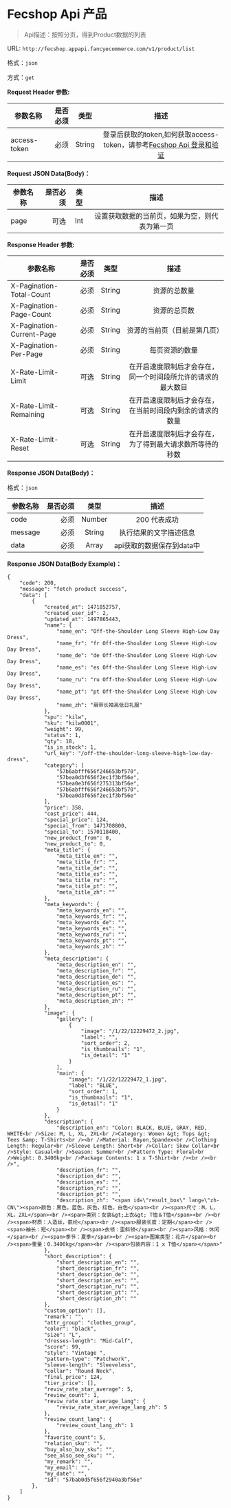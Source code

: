 Fecshop Api 产品
===============

> Api描述：按照分页，得到Product数据的列表

URL: `http://fecshop.appapi.fancyecommerce.com/v1/product/list`

格式：`json`

方式：`get`

**Request Header 参数:**


| 参数名称        | 是否必须    |  类型       |  描述     |
| ----------------| -----:      | :----:      |:----:     |
| access-token    | 必须        |   String    | 登录后获取的token,如何获取access-token，请参考[Fecshop Api 登录和验证](fecshop-api-login-and-verification.md)|


**Request JSON Data(Body)：**

| 参数名称        | 是否必须    |  类型       |  描述     |
| ----------------| -----:      | :----:      |:----:     |
| page            | 可选        |   Int       | 设置获取数据的当前页，如果为空，则代表为第一页|


**Response Header 参数:**


| 参数名称                    | 是否必须    |  类型       |  描述     |
| ----------------------------| -----:      | :----:      |:----:     |
| X-Pagination-Total-Count    | 必须        |   String    | 资源的总数量|
| X-Pagination-Page-Count     | 必须        |   String    | 资源的总页数|
| X-Pagination-Current-Page   | 必须        |   String    | 资源的当前页（目前是第几页）|
| X-Pagination-Per-Page       | 必须        |   String    | 每页资源的数量|
| X-Rate-Limit-Limit          | 可选        |   String    | 在开启速度限制后才会存在，同一个时间段所允许的请求的最大数目|
| X-Rate-Limit-Remaining      | 可选        |   String    | 在开启速度限制后才会存在，在当前时间段内剩余的请求的数量|
| X-Rate-Limit-Reset          | 可选        |   String    | 在开启速度限制后才会存在，为了得到最大请求数所等待的秒数|



**Response JSON Data(Body)：**

格式：`json`

| 参数名称        | 是否必须    |  类型       |  描述        |
| ----------------| -----:      | :----:      |:----:        | 
| code            | 必须        |   Number    | 200 代表成功 |
| message         | 必须        |   String    | 执行结果的文字描述信息  |
| data            | 必须        |   Array    | api获取的数据保存到data中  |

**Response JSON Data(Body Example)：**

```
{
    "code": 200,
    "message": "fetch product success",
    "data": [
        {
            "created_at": 1471852757,
            "created_user_id": 2,
            "updated_at": 1497865443,
            "name": {
                "name_en": "Off-the-Shoulder Long Sleeve High-Low Day Dress",
                "name_fr": "fr Off-the-Shoulder Long Sleeve High-Low Day Dress",
                "name_de": "de Off-the-Shoulder Long Sleeve High-Low Day Dress",
                "name_es": "es Off-the-Shoulder Long Sleeve High-Low Day Dress",
                "name_ru": "ru Off-the-Shoulder Long Sleeve High-Low Day Dress",
                "name_pt": "pt Off-the-Shoulder Long Sleeve High-Low Day Dress",
                "name_zh": "肩带长袖高低日礼服"
            },
            "spu": "kilw",
            "sku": "kilw0001",
            "weight": 99,
            "status": 1,
            "qty": 18,
            "is_in_stock": 1,
            "url_key": "/off-the-shoulder-long-sleeve-high-low-day-dress",
            "category": [
                "57b6abfff656f246653bf570",
                "57bea0d3f656f2ec1f3bf56e",
                "57bea0e3f656f275313bf56e",
                "57b6abfff656f246653bf570",
                "57bea0d3f656f2ec1f3bf56e"
            ],
            "price": 358,
            "cost_price": 444,
            "special_price": 124,
            "special_from": 1471708800,
            "special_to": 1570118400,
            "new_product_from": 0,
            "new_product_to": 0,
            "meta_title": {
                "meta_title_en": "",
                "meta_title_fr": "",
                "meta_title_de": "",
                "meta_title_es": "",
                "meta_title_ru": "",
                "meta_title_pt": "",
                "meta_title_zh": ""
            },
            "meta_keywords": {
                "meta_keywords_en": "",
                "meta_keywords_fr": "",
                "meta_keywords_de": "",
                "meta_keywords_es": "",
                "meta_keywords_ru": "",
                "meta_keywords_pt": "",
                "meta_keywords_zh": ""
            },
            "meta_description": {
                "meta_description_en": "",
                "meta_description_fr": "",
                "meta_description_de": "",
                "meta_description_es": "",
                "meta_description_ru": "",
                "meta_description_pt": "",
                "meta_description_zh": ""
            },
            "image": {
                "gallery": [
                    {
                        "image": "/1/22/12229472_2.jpg",
                        "label": "",
                        "sort_order": 2,
                        "is_thumbnails": "1",
                        "is_detail": "1"
                    }
                ],
                "main": {
                    "image": "/1/22/12229472_1.jpg",
                    "label": "BLUE",
                    "sort_order": 1,
                    "is_thumbnails": "1",
                    "is_detail": "1"
                }
            },
            "description": {
                "description_en": "Color: BLACK, BLUE, GRAY, RED, WHITE<br />Size: M, L, XL, 2XL<br />Category: Women &gt; Tops &gt; Tees &amp; T-Shirts<br /><br />Material: Rayon,Spandex<br />Clothing Length: Regular<br />Sleeve Length: Short<br />Collar: Skew Collar<br />Style: Casual<br />Season: Summer<br />Pattern Type: Floral<br />Weight: 0.3400kg<br />Package Contents: 1 x T-Shirt<br /><br /><br />",
                "description_fr": "",
                "description_de": "",
                "description_es": "",
                "description_ru": "",
                "description_pt": "",
                "description_zh": "<span id=\"result_box\" lang=\"zh-CN\"><span>颜色：黑色，蓝色，灰色，红色，白色</span><br /><span>尺寸：M，L，XL，2XL</span><br /><span>类别：女装&gt;上衣&gt; T恤＆T恤</span><br /><br /><span>材质：人造丝，氨纶</span><br /><span>服装长度：定期</span><br /><span>袖长：短</span><br /><span>衣领：歪斜领</span><br /><span>风格：休闲</span><br /><span>季节：夏季</span><br /><span>图案类型：花卉</span><br /><span>重量：0.3400kg</span><br /><span>包装内容：1 x T恤</span></span>"
            },
            "short_description": {
                "short_description_en": "",
                "short_description_fr": "",
                "short_description_de": "",
                "short_description_es": "",
                "short_description_ru": "",
                "short_description_pt": "",
                "short_description_zh": ""
            },
            "custom_option": [],
            "remark": "",
            "attr_group": "clothes_group",
            "color": "black",
            "size": "L",
            "dresses-length": "Mid-Calf",
            "score": 99,
            "style": "Vintage ",
            "pattern-type": "Patchwork",
            "sleeve-length": "Sleeveless",
            "collar": "Round Neck",
            "final_price": 124,
            "tier_price": [],
            "reviw_rate_star_average": 5,
            "review_count": 1,
            "reviw_rate_star_average_lang": {
                "reviw_rate_star_average_lang_zh": 5
            },
            "review_count_lang": {
                "review_count_lang_zh": 1
            },
            "favorite_count": 5,
            "relation_sku": "",
            "buy_also_buy_sku": "",
            "see_also_see_sku": "",
            "my_remark": "",
            "my_email": "",
            "my_date": "",
            "id": "57bab0d5f656f2940a3bf56e"
        },
    ]
}
```